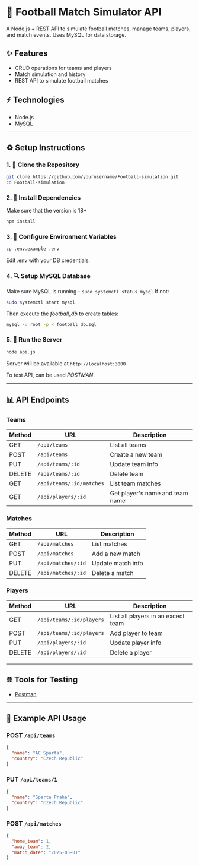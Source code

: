 # 🏀 Football Match Simulator API

A Node.js + REST API to simulate football matches, manage teams, players, and match events. 
Uses MySQL for data storage.

## ✨ Features
- CRUD operations for teams and players
- Match simulation and history
- REST API to simulate football matches

## ⚡ Technologies
- Node.js
- MySQL

---

## ♻️ Setup Instructions  

### 1. 📂 Clone the Repository
```bash
git clone https://github.com/yourusername/Football-simulation.git
cd Football-simulation
```
### 2. 📂 Install Dependencies
Make sure that the version is 18+
```bash
npm install
```
### 3. 📂 Configure Environment Variables
```bash
cp .env.example .env
```
Edit .env with your DB credentials.

### 4. 🔍 Setup MySQL Database
Make sure MySQL is running - ```sudo systemctl status mysql```
If not:
```bash
sudo systemctl start mysql
```    
Then execute the *football_db* to create tables:
```bash
mysql -u root -p < football_db.sql
```

### 5. 🚀 Run the Server
```bash
node api.js
```

Server will be available at `http://localhost:3000`

To test API, can be used *POSTMAN*.

---

## 📊 API Endpoints

### Teams
| Method | URL | Description |
|--------|-----|-------------|
| GET | `/api/teams` | List all teams |
| POST | `/api/teams` | Create a new team |
| PUT | `/api/teams/:id` | Update team info |
| DELETE | `/api/teams/:id` | Delete team |
| GET | `/api/teams/:id/matches` | List team matches |
| GET | `/api/players/:id` | Get player's name and team name |

### Matches
| Method | URL | Description |
|--------|-----|-------------|
| GET | `/api/matches` | List matches |
| POST | `/api/matches` | Add a new match |
| PUT | `/api/matches/:id` | Update match info |
| DELETE | `/api/matches/:id` | Delete a match |


### Players
| Method | URL | Description |
|--------|-----|-------------|
| GET | `/api/teams/:id/players` | List all players in an excect team |
| POST | `/api/teams/:id/players` | Add player to team |
| PUT | `/api/players/:id` | Update player info  |
| DELETE | `/api/players/:id` | Delete a player |


---

## 🌐 Tools for Testing
- [Postman](https://www.postman.com/)

---

## 🚀 Example API Usage
### POST `/api/teams`
```json
{
  "name": "AC Sparta",
  "country": "Czech Republic"
}
```

### PUT `/api/teams/1`
```json
{
  "name": "Sparta Praha",
  "country": "Czech Republic"
}
```

### POST `/api/matches`
```json
{
  "home_team": 1,
  "away_team": 2,
  "match_date": "2025-05-01"
}
```
